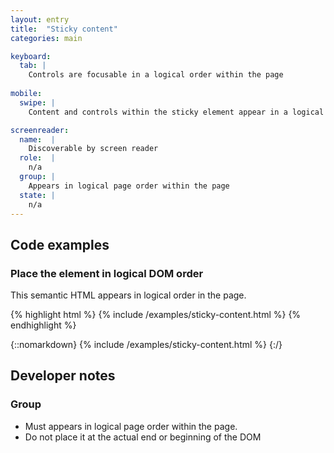 ```yaml
---
layout: entry
title:  "Sticky content"
categories: main

keyboard:
  tab: |
    Controls are focusable in a logical order within the page
      
mobile:
  swipe: |
    Content and controls within the sticky element appear in a logical order within the page

screenreader:
  name:  |
    Discoverable by screen reader
  role:  |
    n/a
  group: |
    Appears in logical page order within the page
  state: |
    n/a
---
```


## Code examples

### Place the element in logical DOM order
This semantic HTML appears in logical order in the page.

{% highlight html %}
{% include /examples/sticky-content.html %}
{% endhighlight %}

{::nomarkdown}
{% include /examples/sticky-content.html %}
{:/}

## Developer notes

### Group

- Must appears in logical page order within the page.
- Do not place it at the actual end or beginning of the DOM



